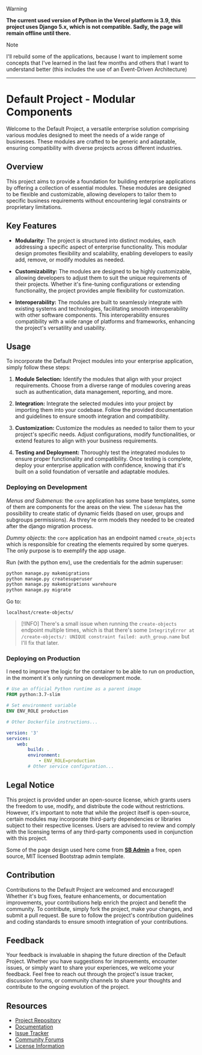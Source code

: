 > [!WARNING]
> **The current used version of Python in the Vercel platform is 3.9, this project uses Django 5.x, which is not compatible. Sadly, the page will remain offline until there.**

> [!NOTE]
> I'll rebuild some of the applications, because I want to implement some concepts that I've learned in the last few months and others that I want to understand better (this includes the use of an Event-Driven Architecture)
___

# Default Project - Modular Components

Welcome to the Default Project, a versatile enterprise solution comprising various modules designed to meet the needs of a wide range of businesses. These modules are crafted to be generic and adaptable, ensuring compatibility with diverse projects across different industries.

## Overview

This project aims to provide a foundation for building enterprise applications by offering a collection of essential modules. These modules are designed to be flexible and customizable, allowing developers to tailor them to specific business requirements without encountering legal constraints or proprietary limitations.

## Key Features

- **Modularity:** The project is structured into distinct modules, each addressing a specific aspect of enterprise functionality. This modular design promotes flexibility and scalability, enabling developers to easily add, remove, or modify modules as needed.

- **Customizability:** The modules are designed to be highly customizable, allowing developers to adjust them to suit the unique requirements of their projects. Whether it's fine-tuning configurations or extending functionality, the project provides ample flexibility for customization.

- **Interoperability:** The modules are built to seamlessly integrate with existing systems and technologies, facilitating smooth interoperability with other software components. This interoperability ensures compatibility with a wide range of platforms and frameworks, enhancing the project's versatility and usability.

## Usage

To incorporate the Default Project modules into your enterprise application, simply follow these steps:

1. **Module Selection:** Identify the modules that align with your project requirements. Choose from a diverse range of modules covering areas such as authentication, data management, reporting, and more.

2. **Integration:** Integrate the selected modules into your project by importing them into your codebase. Follow the provided documentation and guidelines to ensure smooth integration and compatibility.

3. **Customization:** Customize the modules as needed to tailor them to your project's specific needs. Adjust configurations, modify functionalities, or extend features to align with your business requirements.

4. **Testing and Deployment:** Thoroughly test the integrated modules to ensure proper functionality and compatibility. Once testing is complete, deploy your enterprise application with confidence, knowing that it's built on a solid foundation of versatile and adaptable modules.


### Deploying on Development

*Menus and Submenus*: the `core` application has some base templates, some of them are components for the areas on the view. The `sidenav` has the possibility to create static of dynamic fields (based on user, groups and subgroups permissions). As threy're orm models they needed to be created after the django migration process. 

*Dummy objects*: the `core` application has an endpoint named `create_objects` which is responsible for creating the elements required by some queryes. The only purpose is to exemplify the app usage.

Run (with the python env), use the credentials for the admin superuser:
```bash
python manage.py makemigrations
python manage.py createsuperuser
python manage.py makemigrations warehoure
python manage.py migrate
```

Go to:
```
localhost/create-objects/
```

> [!INFO]
> There's a small issue when running the `create-objects` endpoint multiple times, which is that there's some `IntegrityError at /create-objects/: UNIQUE constraint failed: auth_group.name` but I'll fix that later.

### Deploying on Production

I need to improve the logic for the container to be able to run on production, in the moment it`s only running on development mode.

```dockerfile
# Use an official Python runtime as a parent image
FROM python:3.7-slim

# Set environment variable
ENV ENV_ROLE production

# Other Dockerfile instructions...
```

```docker-compose.yml
version: '3'
services:
    web:
        build: .
        environment:
            - ENV_ROLE=production
        # Other service configuration...
```

## Legal Notice

This project is provided under an open-source license, which grants users the freedom to use, modify, and distribute the code without restrictions. However, it's important to note that while the project itself is open-source, certain modules may incorporate third-party dependencies or libraries subject to their respective licenses. Users are advised to review and comply with the licensing terms of any third-party components used in conjunction with this project.

Some of the page design used here come from [**SB Admin**](https://github.com/startbootstrap/startbootstrap-sb-admin) a free, open source, MIT licensed Bootstrap admin template.

## Contribution

Contributions to the Default Project are welcomed and encouraged! Whether it's bug fixes, feature enhancements, or documentation improvements, your contributions help enrich the project and benefit the community. To contribute, simply fork the project, make your changes, and submit a pull request. Be sure to follow the project's contribution guidelines and coding standards to ensure smooth integration of your contributions.

## Feedback

Your feedback is invaluable in shaping the future direction of the Default Project. Whether you have suggestions for improvements, encounter issues, or simply want to share your experiences, we welcome your feedback. Feel free to reach out through the project's issue tracker, discussion forums, or community channels to share your thoughts and contribute to the ongoing evolution of the project.

## Resources

- [Project Repository](https://github.com/default-project)
- [Documentation](https://docs.defaultproject.com)
- [Issue Tracker](https://github.com/default-project/issues)
- [Community Forums](https://forums.defaultproject.com)
- [License Information](https://github.com/default-project/LICENSE)
